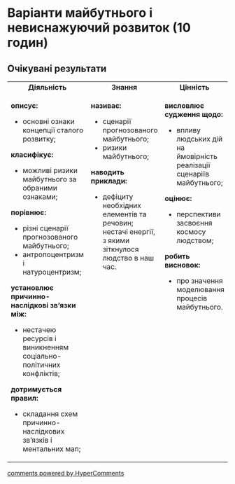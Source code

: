 <div id="hypercomments_widget" class="js-hypercomments-widget invisible"></div>

# Варіанти майбутнього і невиснажуючий розвиток (10 годин)

## Очікувані результати

<table>
  <tr>
	<td width="33%" align="center"><b>Діяльність</b></td>
	<td width="33%" align="center"><b>Знання</b></td>
	<td width="33%" align="center"><b>Цінність</b></td>
  </tr>
  <tr>
  <td width="33%" style="vertical-align:top !important;">
    <p><b>описує:</b><br><ul>
    <li>основні ознаки концепції сталого розвитку;</li>
    </ul>
    <b>класифікує: </b><br><ul>
    <li>можливі ризики майбутнього за обраними ознаками; </li>
    </ul>
    <b>порівнює:</b><br><ul>
    <li>різні сценарії прогнозованого майбутнього;</li>
    <li>антропоцентризм і натуроцентризм;</li>
    </ul>
    <b>установлює причинно-наслідкові зв’язки між:</b><br><ul>
    <li>нестачею ресурсів і виникненням соціально-політичних конфліктів;</li>
    </ul>
    <b>дотримується правил: </b><br><ul>
    <li>складання схем причинно-наслідкових зв’язків і ментальних мап;</li>
    </ul></p>
  </td>
  <td width="33%" style="vertical-align:top !important;">
    <p><b>називає: </b><br><ul>
    <li>сценарії прогнозованого майбутнього; </li>
    <li>ризики майбутнього;</li>
    </ul>
    <b>наводить приклади: </b><br><ul>
    <li>дефіциту необхідних елементів та речовин; нестачі енергії, з якими зіткнулося людство в наш час.</li>
    </ul></p>
  </td>
  <td width="33%" style="vertical-align:top !important;">
    <p><b>висловлює судження щодо: </b><br><ul>
    <li>впливу людських дій на ймовірність реалізації сценаріїв майбутнього;</li>
    </ul>
    <b>оцінює:</b><br><ul>
    <li>перспективи засвоєння космосу людством;</li>
    </ul>
    <b>робить висновок:</b><br><ul>
    <li>про значення моделювання процесів майбутнього.</li>
    </ul></p>
  </td>
  </tr>
</table>

<div class="js-hypercomments-container">
<a href="http://hypercomments.com" class="hc-link" title="comments widget">comments powered by HyperComments</a>
</div>